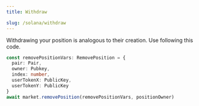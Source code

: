 ```yaml
---
title: Withdraw

slug: /solana/withdraw
---
```


Withdrawing your position is analogous to their creation. Use following this code.

```ts
const removePositionVars: RemovePosition = {
  pair: Pair,
  owner: Pubkey,
  index: number,
  userTokenX: PublicKey,
  userTokenY: PublicKey
}
await market.removePosition(removePositionVars, positionOwner)
```
